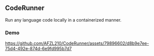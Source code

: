 ## CodeRunner
Run any language code locally in a containerized manner.

### Demo

https://github.com/AFZL210/CodeRunner/assets/79896602/d8b9e7ee-75d4-492e-874d-6e9fd995b7d7


